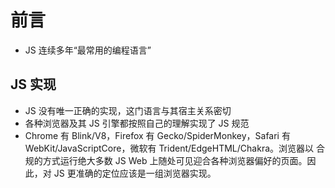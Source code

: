 # 前言

- JS 连续多年“最常用的编程语言”

## JS 实现

- JS 没有唯一正确的实现，这门语言与其宿主关系密切
- 各种浏览器及其 JS 引擎都按照自己的理解实现了 JS 规范
- Chrome 有 Blink/V8，Firefox 有 Gecko/SpiderMonkey，Safari 有 WebKit/JavaScriptCore，微软有 Trident/EdgeHTML/Chakra。浏览器以 合规的方式运行绝大多数 JS Web 上随处可见迎合各种浏览器偏好的页面。因此，对 JS 更准确的定位应该是一组浏览器实现。
